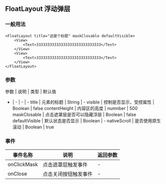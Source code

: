 ## FloatLayout 浮动弹层

### 一般用法

```
<FloatLayout title="这是个标题" maskClosable defaultVisible>
    <View>
        <Text>33333333333333333333333333333</Text>
    </View>
    <View>
        <Text>33333333333333333333333333333</Text>
    </View>
</FloatLayout>
```

### 参数

参数 | 说明 | 类型 | 默认值 
- | - | - | - 
title | 元素的标题 | String | -
visible | 控制是否显示，受控属性 | Boolean | false
contentHeight | 内容区的高度 | numnber | 500
maskClosable | 点击遮罩层是否可以隐藏浮层 | Boolean | false
defaultVisible | 默认状态是否显示 | Boolean | -
nativeScroll | 是否使用原生滚动 | Boolean | true


### 事件

事件名称 | 说明 | 返回参数
-|-|-
onClickMask | 点击遮罩层触发事件 | -
onClose | 点击关闭按钮触发事件 | -


